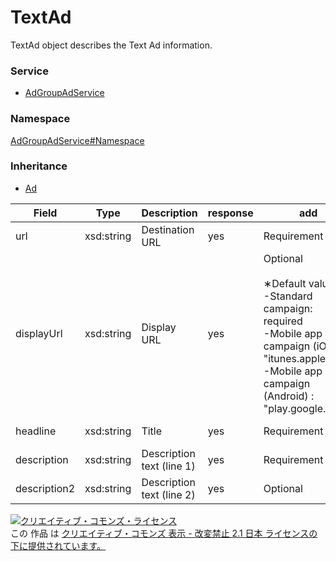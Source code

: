 

# TextAd

TextAd object describes the Text Ad information.

### Service

+ [AdGroupAdService](../../services/AdGroupAdService.md)

### Namespace

[AdGroupAdService#Namespace](../../services/AdGroupAdService.md#namespace)

### Inheritance

+ [Ad](./Ad.md)

| Field | Type | Description | response | add | set | remove |
| ----- | ---- | ----------- | -------- | --------- | --------- | --------- |
| url | xsd:string | Destination URL | yes | Requirement | Optional<br/>Updatable | Ignore | |
| displayUrl | xsd:string | Display URL | yes | Optional<br><br>  ∗Default value<br>  -Standard campaign:<br>  required<br>  -Mobile app campaign (iOS) :<br>  "itunes.apple.com"<br>  -Mobile app campaign (Android) :<br>  "play.google.com"<br> | Optional<br/>Updatable<br><br>  ∗Input allowed<br>  -Mobile app campaign (iOS) :<br>  "itunes.apple.com"<br>  -Mobile app campaign (Android) :<br>  "play.google.com"<br> | Ignore | |
| headline | xsd:string | Title | yes | Requirement | Optional<br/>Updatable | Ignore | |
| description | xsd:string | Description text (line 1) | yes | Requirement | Optional<br/>Updatable | Ignore | |
| description2 | xsd:string | Description text (line 2) | yes | Optional | Optional<br/>Updatable | Ignore | |

<a rel="license" href="http://creativecommons.org/licenses/by-nd/2.1/jp/"><img alt="クリエイティブ・コモンズ・ライセンス" style="border-width:0" src="https://i.creativecommons.org/l/by-nd/2.1/jp/88x31.png" /></a><br />この 作品 は <a rel="license" href="http://creativecommons.org/licenses/by-nd/2.1/jp/">クリエイティブ・コモンズ 表示 - 改変禁止 2.1 日本 ライセンスの下に提供されています。</a>
